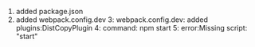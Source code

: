 1. added package.json
2. added webpack.config.dev
3: webpack.config.dev: added plugins:DistCopyPlugin
4: command: npm start
5: error:Missing script: "start"
